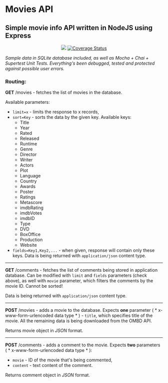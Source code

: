 # Movies API
## Simple movie info API written in NodeJS using Express

<p align="center">
	<a href="https://travis-ci.org/sofalse/movies-api"><img src="https://travis-ci.org/sofalse/movies-api.svg?branch=master" alt-"Build Status"></a>
	<a href='https://coveralls.io/github/sofalse/movies-api?branch=master'><img src='https://coveralls.io/repos/github/sofalse/movies-api/badge.svg?branch=master' alt='Coverage Status' /></a>
</p>

*Sample data in SQLite database included, as well as Mocha + Chai + Supertest Unit Tests. Everything's been debugged, tested and protected against possible user errors.*

### Routing:

__GET__ /movies - fetches the list of movies in the database.

Available parameters:
* `limit=x` - limits the response to x records,
* `sort=Key` - sorts the data by the given key. Available keys: 
	* Title
	* Year
	* Rated
	* Released
	* Runtime
	* Genre
	* Director
	* Writer
	* Actors
	* Plot
	* Language
	* Country
	* Awards
	* Poster
	* Ratings
	* Metascore
	* imdbRating
	* imdbVotes
	* imdbID
	* Type
	* DVD
	* BoxOffice
	* Production
	* Website
* `fields=Key1,Key2,...` - when given, response will contain only these keys.
Data is being returned with `application/json` content type.

------------

__GET__ /comments - fetches the list of comments being stored in application database. Can be modified with `limit` and `fields` parameters (check above), as well with `movie` parameter, which filters the comments by the movie ID. Cannot be sorted!


Data is being returned with `application/json` content type.

------------

__POST__ /movies - adds a movie to the database. Expects **one** parameter ( * x-www-form-urlencoded data type * ) - `title`, which specifies title of the movie. All the remaining data is being downloaded from the OMBD API. 

Returns movie object in *JSON* format.

------------

__POST__ /comments - adds a comment to the movie. Expects **two** parameters ( * x-www-form-urlencoded data type * ):
* `movie` - ID of the movie that's being commented,
* `content` - text content of the comment.

Returns comment object in *JSON* format.
